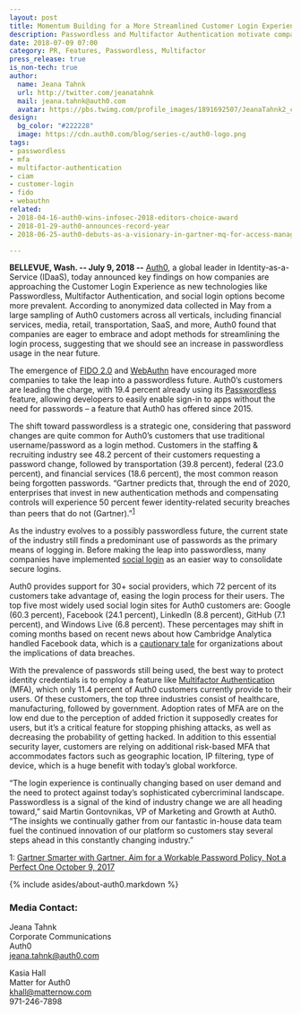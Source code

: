 ```yaml
---
layout: post
title: Momentum Building for a More Streamlined Customer Login Experience, According to Auth0
description: Passwordless and Multifactor Authentication motivate companies to shift their approach to customer logins.
date: 2018-07-09 07:00
category: PR, Features, Passwordless, Multifactor
press_release: true
is_non-tech: true
author:
  name: Jeana Tahnk
  url: http://twitter.com/jeanatahnk
  mail: jeana.tahnk@auth0.com
  avatar: https://pbs.twimg.com/profile_images/1891692507/JeanaTahnk2_crop_400x400.jpg
design:
  bg_color: "#222228"
  image: https://cdn.auth0.com/blog/series-c/auth0-logo.png
tags:
- passwordless
- mfa
- multifactor-authentication
- ciam
- customer-login
- fido
- webauthn
related:
- 2018-04-16-auth0-wins-infosec-2018-editors-choice-award
- 2018-01-29-auth0-announces-record-year
- 2018-06-25-auth0-debuts-as-a-visionary-in-gartner-mq-for-access-management

---
```


**BELLEVUE, Wash. -- July 9, 2018 --** [Auth0](https://auth0.com), a global leader in Identity-as-a-Service (IDaaS), today announced key findings on how companies are approaching the Customer Login Experience as new technologies like Passwordless, Multifactor Authentication, and social login options become more prevalent. According to anonymized data collected in May from a large sampling of Auth0 customers across all verticals, including financial services, media, retail, transportation, SaaS, and more, Auth0 found that companies are eager to embrace and adopt methods for streamlining the login process, suggesting that we should see an increase in passwordless usage in the near future. 

The emergence of [FIDO 2.0](https://fidoalliance.org/specs/fido-v2.0-rd-20170927/fido-overview-v2.0-rd-20170927.html) and [WebAuthn](https://auth0.com/blog/introduction-to-web-authentication) have encouraged more companies to take the leap into a passwordless future. Auth0’s customers are leading the charge, with 19.4 percent already using its [Passwordless](https://auth0.com/passwordless) feature, allowing developers to easily enable sign-in to apps without the need for passwords – a feature that Auth0 has offered since 2015. 

The shift toward passwordless is a strategic one, considering that password changes are quite common for Auth0’s customers that use traditional username/password as a login method. Customers in the staffing & recruiting industry see 48.2 percent of their customers requesting a password change, followed by transportation (39.8 percent), federal (23.0 percent), and financial services (18.6 percent), the most common reason being forgotten passwords. “Gartner predicts that, through the end of 2020, enterprises that invest in new authentication methods and compensating controls will experience 50 percent fewer identity-related security breaches than peers that do not (Gartner).”<sup>[1](#myfootnote1)</sup>

As the industry evolves to a possibly passwordless future, the current state of the industry still finds a predominant use of passwords as the primary means of logging in. Before making the leap into passwordless, many companies have implemented [social login](https://auth0.com/learn/social-login) as an easier way to consolidate secure logins. 
 
Auth0 provides support for 30+ social providers, which 72 percent of its customers take advantage of, easing the login process for their users. The top five most widely used social login sites for Auth0 customers are: Google (60.3 percent), Facebook (24.1 percent), LinkedIn (8.8 percent), GitHub (7.1 percent), and Windows Live (6.8 percent). These percentages may shift in coming months based on recent news about how Cambridge Analytica handled Facebook data, which is a [cautionary tale](https://auth0.com/blog/cambridge-analytica-and-facebook/) for organizations about the implications of data breaches. 

With the prevalence of passwords still being used, the best way to protect identity credentials is to employ a feature like [Multifactor Authentication](https://auth0.com/multifactor-authentication) (MFA), which only 11.4 percent of Auth0 customers currently provide to their users. Of these customers, the top three industries consist of healthcare, manufacturing, followed by government. Adoption rates of MFA are on the low end due to the perception of added friction it supposedly creates for users, but it’s a critical feature for stopping phishing attacks, as well as decreasing the probability of getting hacked. In addition to this essential security layer, customers are relying on additional risk-based MFA that accommodates factors such as geographic location, IP filtering, type of device, which is a huge benefit with today’s global workforce. 

“The login experience is continually changing based on user demand and the need to protect against today’s sophisticated cybercriminal landscape. Passwordless is a signal of the kind of industry change we are all heading toward,” said Martin Gontovnikas, VP of Marketing and Growth at Auth0. “The insights we continually gather from our fantastic in-house data team fuel the continued innovation of our platform so customers stay several steps ahead in this constantly changing industry.” 

<a name="myfootnote1">1</a>: [Gartner Smarter with Gartner, Aim for a Workable Password Policy, Not a Perfect One October 9, 2017](https://www.gartner.com/smarterwithgartner/aim-for-a-workable-password-policy-not-a-perfect-one/)

{% include asides/about-auth0.markdown %}

### **Media Contact:**

Jeana Tahnk<br>
Corporate Communications<br>
Auth0<br>
[jeana.tahnk@auth0.com](mailto:jeana.tahnk@auth0.com)

Kasia Hall<br>
Matter for Auth0<br>
[khall@matternow.com](mailto:khall@matternow.com)<br>
971-246-7898
